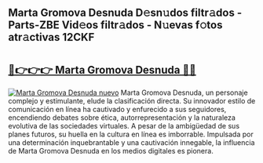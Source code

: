 ## Marta Gromova Desnuda D𝚎sn𝚞dos filtr𝚊dos - Parts-ZBE Vid𝚎os filtr𝚊dos - N𝚞evas f𝚘tos atr𝚊ctivas 12CKF

# <h2><a href="http://mb1jw1.tromn.icu/?c=Marta+Gromova+Desnuda">🔗👉👉👉 Marta Gromova Desnuda 🔗🔗</a></h2>

[![Marta Gromova Desnuda nuevo](https://i.imgur.com/pEAQMta.gif)](http://mb1jw1.tromn.icu/?c=Marta+Gromova+Desnuda)
Marta Gromova Desnuda, un personaje complejo y estimulante, elude la clasificación directa. Su innovador estilo de comunicación en línea ha cautivado y enfurecido a sus seguidores, encendiendo debates sobre ética, autorrepresentación y la naturaleza evolutiva de las sociedades virtuales. A pesar de la ambigüedad de sus planes futuros, su huella en la cultura en línea es imborrable. Impulsada por una determinación inquebrantable y una cautivación innegable, la influencia de Marta Gromova Desnuda en los medios digitales es pionera.
